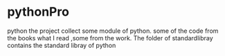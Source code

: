 # pythonPro
python 
the project collect some module of python. some of the code from the books what I read ,some from the work. The folder of standardlibray contains
the standard libray of python
